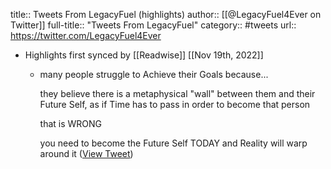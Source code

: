 title:: Tweets From LegacyFuel (highlights)
author:: [[@LegacyFuel4Ever on Twitter]]
full-title:: "Tweets From LegacyFuel"
category:: #tweets
url:: https://twitter.com/LegacyFuel4Ever

- Highlights first synced by [[Readwise]] [[Nov 19th, 2022]]
	- many people struggle to Achieve their Goals because...
	  
	  they believe there is a metaphysical "wall" between them and their Future Self, as if Time has to pass in order to become that person
	  
	  that is WRONG
	  
	  you need to become the Future Self TODAY and Reality will warp around it ([View Tweet](https://twitter.com/LegacyFuel4Ever/status/1414603931813130243))
